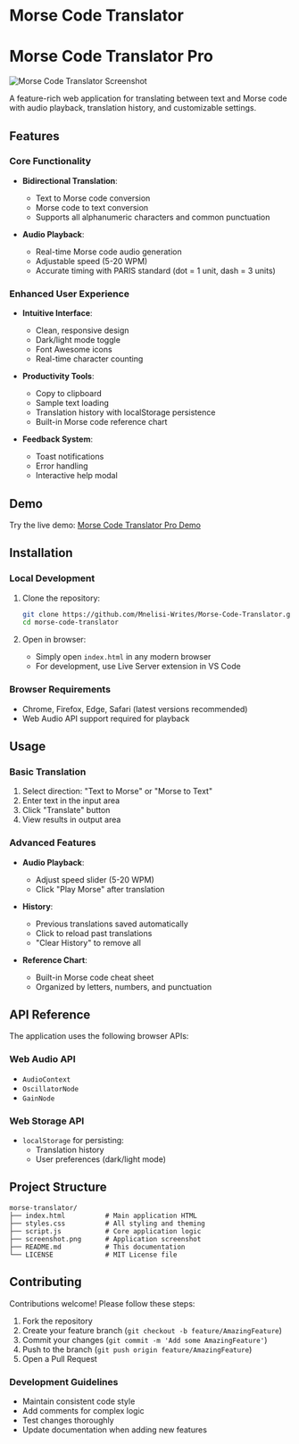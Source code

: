 # Morse Code Translator

# Morse Code Translator Pro

![Morse Code Translator Screenshot](./screenshot.png)

A feature-rich web application for translating between text and Morse code with audio playback, translation history, and customizable settings.


## Features

### Core Functionality
- **Bidirectional Translation**:
  - Text to Morse code conversion
  - Morse code to text conversion
  - Supports all alphanumeric characters and common punctuation

- **Audio Playback**:
  - Real-time Morse code audio generation
  - Adjustable speed (5-20 WPM)
  - Accurate timing with PARIS standard (dot = 1 unit, dash = 3 units)

### Enhanced User Experience
- **Intuitive Interface**:
  - Clean, responsive design
  - Dark/light mode toggle
  - Font Awesome icons
  - Real-time character counting

- **Productivity Tools**:
  - Copy to clipboard
  - Sample text loading
  - Translation history with localStorage persistence
  - Built-in Morse code reference chart

- **Feedback System**:
  - Toast notifications
  - Error handling
  - Interactive help modal

## Demo

Try the live demo: [Morse Code Translator Pro Demo](https://your-demo-link.com)

## Installation

### Local Development
1. Clone the repository:
   ```bash
   git clone https://github.com/Mnelisi-Writes/Morse-Code-Translator.git
   cd morse-code-translator
   ```

2. Open in browser:
   - Simply open `index.html` in any modern browser
   - For development, use Live Server extension in VS Code

### Browser Requirements
- Chrome, Firefox, Edge, Safari (latest versions recommended)
- Web Audio API support required for playback

## Usage

### Basic Translation
1. Select direction: "Text to Morse" or "Morse to Text"
2. Enter text in the input area
3. Click "Translate" button
4. View results in output area

### Advanced Features
- **Audio Playback**:
  - Adjust speed slider (5-20 WPM)
  - Click "Play Morse" after translation

- **History**:
  - Previous translations saved automatically
  - Click to reload past translations
  - "Clear History" to remove all

- **Reference Chart**:
  - Built-in Morse code cheat sheet
  - Organized by letters, numbers, and punctuation

## API Reference

The application uses the following browser APIs:

### Web Audio API
- `AudioContext`
- `OscillatorNode`
- `GainNode`

### Web Storage API
- `localStorage` for persisting:
  - Translation history
  - User preferences (dark/light mode)

## Project Structure

```
morse-translator/
├── index.html          # Main application HTML
├── styles.css          # All styling and theming
├── script.js           # Core application logic
├── screenshot.png      # Application screenshot
├── README.md           # This documentation
└── LICENSE             # MIT License file
```

## Contributing

Contributions welcome! Please follow these steps:

1. Fork the repository
2. Create your feature branch (`git checkout -b feature/AmazingFeature`)
3. Commit your changes (`git commit -m 'Add some AmazingFeature'`)
4. Push to the branch (`git push origin feature/AmazingFeature`)
5. Open a Pull Request

### Development Guidelines
- Maintain consistent code style
- Add comments for complex logic
- Test changes thoroughly
- Update documentation when adding new features


